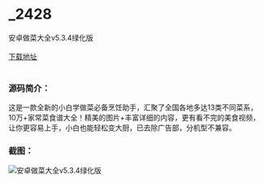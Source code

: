 # _2428
安卓做菜大全v5.3.4绿化版
<br/></br>
[下载地址](https://www.uuid2.com/2428.html "下载地址")
<br/></br>
<h3>源码简介：</h3>
<p>这是一款全新的小白学做菜必备烹饪助手，汇聚了全国各地多达13类不同菜系，10万+家常菜食谱大全！精美的图片+丰富详细的内容，更有看不完的美食视频，让你更容易上手，小白也能轻松变大厨，已去除广告部，分机型不兼容。<p>
<h3>截图：</h3>
<img src="https://www.uuid2.com/wp-content/uploads/img/202107/8be4168208.jpg" alt="安卓做菜大全v5.3.4绿化版">

